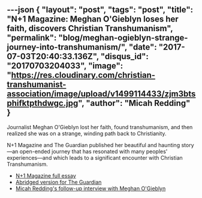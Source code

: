 ---json
{
	"layout": "post",
	"tags": "post",
    "title": "N+1 Magazine: Meghan O'Gieblyn loses her faith, discovers Christian Transhumanism",
    "permalink": "blog/meghan-ogieblyn-strange-journey-into-transhumanism/",
    "date": "2017-07-03T20:40:33.136Z",
    "disqus_id": "20170703204033",
    "image":  "https://res.cloudinary.com/christian-transhumanist-association/image/upload/v1499114433/zjm3btsphifktpthdwgc.jpg",
    "author": "Micah Redding"
}
---
Journalist Meghan O'Gieblyn lost her faith, found transhumanism, and then realized she was on a strange, winding path back to Christianity.

N+1 Magazine and The Guardian published her beautiful and haunting story—an open-ended journey that has resonated with many peoples' experiences—and which leads to a significant encounter with Christian Transhumanism.

* [N+1 Magazine full essay](https://nplusonemag.com/issue-28/essays/ghost-in-the-cloud/) 
* [Abridged version for The Guardian](https://www.theguardian.com/technology/2017/apr/18/god-in-the-machine-my-strange-journey-into-transhumanism)
* [Micah Redding's follow-up interview with Meghan O'Gieblyn](http://brickcaster.com/christiantranshumanist/34)

